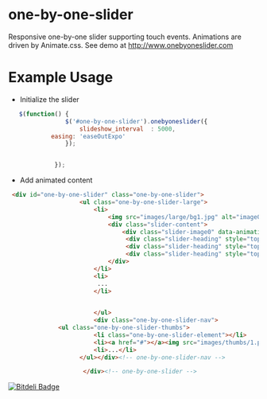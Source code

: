 one-by-one-slider
=================

Responsive one-by-one slider supporting touch events. Animations are driven by Animate.css. See demo at http://www.onebyoneslider.com


# Example Usage

* Initialize the slider

```javascript
   $(function() {
                $('#one-by-one-slider').onebyoneslider({
                    slideshow_interval	: 5000,
		    easing: 'easeOutExpo'
                });


             });
```

* Add animated content

```html
 <div id="one-by-one-slider" class="one-by-one-slider">
                    <ul class="one-by-one-slider-large">
                        <li>
                            <img src="images/large/bg1.jpg" alt="image01" />
                            <div class="slider-content">
                                <div class="slider-image0" data-animation="bounceInRight" data-duration=3 data-delay=1><img src="images/large/1.png" alt="image01" /></div>
                                 <div class="slider-heading" style="top: 50%;" data-animation="bounceInUp" data-duration=3 data-delay=1>Responsive layout</div>
                                 <div class="slider-heading" style="top: 60%;" data-animation="bounceInLeft" data-duration=3 data-delay=1>Touch enabled</div>
                                 <div class="slider-heading" style="top: 70%;" data-animation="bounceInRight" data-duration=3 data-delay=1>Multiply animation effects</div>
                            </div>
                        </li>
                        <li>
                         ...
                        </li>
             

                        </ul>
                        <div class="one-by-one-slider-nav">
              <ul class="one-by-one-slider-thumbs">
                        <li class="one-by-one-slider-element"></li>
                        <li><a href="#"></a><img src="images/thumbs/1.png" alt="thumb01" /></li>
                        <li>...</li>
                    </ul></div><!-- one-by-one-slider-nav -->

                     </div><!-- one-by-one-slider -->

```

[![Bitdeli Badge](https://d2weczhvl823v0.cloudfront.net/creat0r/one-by-one-slider/trend.png)](https://bitdeli.com/free "Bitdeli Badge")

